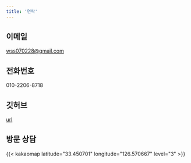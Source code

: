 ```yaml
---
title: '연락'
---
```



## 이메일
wss070228@gmail.com

## 전화번호
010-2206-8718  
## 깃허브
[url](https://github.com/wss0702)

## 방문 상담  
{{< kakaomap latitude="33.450701" longitude="126.570667" level="3" >}}